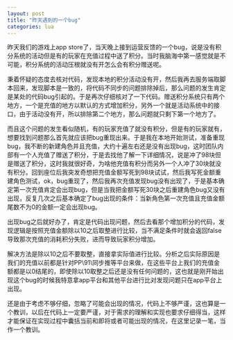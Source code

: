 ```yaml
---
layout: post
title: "昨天遇到的一个bug"
categories: lua
---
```


昨天我们的游戏上app store了，当天晚上接到运营反馈的一个bug，说是没有积分系统的活动但是有的玩家在充值过程中送了积分。当时我脑海中第一感觉就是不可能，积分系统的活动压根就没有开怎么会有积分赠送呢。

秉着怀疑的态度去核对代码，发现本地的积分活动没有开，然后我再去服务端取脚本回来，发现脚本是一致的，将代码不同步的问题排除掉后，那么问题的发生肯定是某处的代码bug引起的。于是再次仔细核对了一下代码。赠送积分系统只有两个地方，一个是充值的地方以默认的方式增加积分，另外一个就是活动系统中的接口，由于活动没有开，所以排除第二个地方，那么问题就只剩下第一个地方了。

而且这个问题的发生看似随机，有的玩家充值了就没有积分，但是有的玩家就有，想要找到问题那么首先就应该把bug重现出来。于是我在本地开始测试，准备重现bug，我不断的新建角色并且充值，大约十遍左右还是没有出现bug，这时团队内部有一个人充值了赠送了积分，于是去找他了解一下详细情况，说是冲了98块但是赠送了积分，这时我就很好奇，为啥他充值有积分而另外一个人冲了30块就没有积分。回到座位后我突发奇想把充值金额写死到98块试试，然后我写死金额重建角色测试，ok，bug重现了，然后我再次充值发现bug没有出现了，于是基本确定第一次充值肯定会出现bug，但是当我把金额写死30块之后重建角色bug又没有出现，反复几次之后基本确定了bug出现的条件：当新角色第一次充值且充值金额尾数不为0的金额一定会出现bug。

出现bug之后就好办了，肯定是代码出现问题，然后去看那个增加积分的代码，发现逻辑是按照充值金额除以10之后取整进行比较，当不满足条件时就会返回false导致那次充值的消耗积分失败，进而导致玩家积分增加。

解决方法是除以10之后不要取整，直接拿实际值进行比较。分析之后实际原因是我们的充值以前都是针对PP\91\同步推等平台来做，在这些平台上我们的充值金额都是以0结尾的，即使除以10取整之后还是没有任何问题的，这也就是刚开始出现这个bug的时候我特意拿app平台和其他平台进行比对发现问题只在app平台上出现。

还是由于考虑不够仔细，忽略了可能会出现的情况，代码上不够严谨，这也算是一个教训，以后在代码上一定要严谨，对于需求的理解和实现也要求仔细得当，这样才能保证在实现过程中囊括当前和即将或者可能出现的情况，在这里记录一笔，当作一个教训。